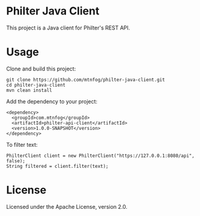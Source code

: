 # Philter Java Client

This project is a Java client for Philter's REST API.

# Usage

Clone and build this project:

```
git clone https://github.com/mtnfog/philter-java-client.git
cd philter-java-client
mvn clean install
```

Add the dependency to your project:

```
<dependency>
  <groupId>com.mtnfog</groupId>
  <artifactId>philter-api-client</artifactId>
  <version>1.0.0-SNAPSHOT</version>
</dependency>
```

To filter text:

```
PhilterClient client = new PhilterClient("https://127.0.0.1:8080/api", false);
String filtered = client.filter(text);
```

# License

Licensed under the Apache License, version 2.0.
